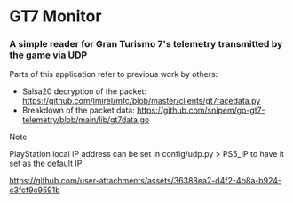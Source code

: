 # GT7 Monitor
### A simple reader for Gran Turismo 7's telemetry transmitted by the game via UDP

Parts of this application refer to previous work by others:
-   Salsa20 decryption of the packet: https://github.com/lmirel/mfc/blob/master/clients/gt7racedata.py
-   Breakdown of the packet data: https://github.com/snipem/go-gt7-telemetry/blob/main/lib/gt7data.go

>[!NOTE]
>PlayStation local IP address can be set in config/udp.py > PS5_IP to have it set as the default IP


https://github.com/user-attachments/assets/36388ea2-d4f2-4b8a-b924-c3fcf9c9591b
